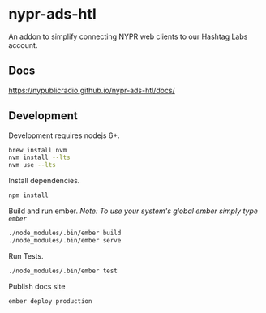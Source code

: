 # nypr-ads-htl

An addon to simplify connecting NYPR web clients to our Hashtag Labs account.

## Docs
https://nypublicradio.github.io/nypr-ads-htl/docs/

## Development

Development requires nodejs 6+.
```sh
brew install nvm
nvm install --lts
nvm use --lts
```

Install dependencies.
```sh
npm install
```

Build and run ember.
_Note: To use your system's global ember simply type `ember`_
```sh
./node_modules/.bin/ember build
./node_modules/.bin/ember serve
```

Run Tests.
```sh
./node_modules/.bin/ember test
```

Publish docs site
```sh
ember deploy production
```
